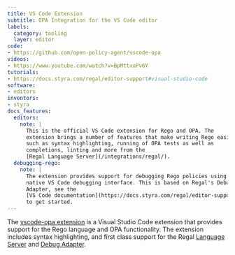 ```yaml
---
title: VS Code Extension
subtitle: OPA Integration for the VS Code editor
labels:
  category: tooling
  layer: editor
code:
- https://github.com/open-policy-agent/vscode-opa
videos:
- https://www.youtube.com/watch?v=BpMttxuPv6Y
tutorials:
- https://docs.styra.com/regal/editor-support#visual-studio-code
software:
- editors
inventors:
- styra
docs_features:
  editors:
    note: |
      This is the official VS Code extension for Rego and OPA. The
      extension brings a number of features that make writing Rego easier
      such as syntax highlighting, running of OPA tests as well as
      completions, linting and more from the
      [Regal Language Server](/integrations/regal/).
  debugging-rego:
    note: |
      The extension provides support for debugging Rego policies using the
      native VS Code debugging interface. This is based on Regal's Debug
      Adapter, see the
      [VS Code documentation](https://docs.styra.com/regal/editor-support#visual-studio-code)
      to get started.
---
```


The [vscode-opa extension](https://marketplace.visualstudio.com/items?itemName=tsandall.opa)
is a Visual Studio Code extension that provides support for the Rego language
and OPA functionality. The extension includes syntax highlighting, and first
class support for the Regal
[Language Server](https://docs.styra.com/regal/language-server) and
[Debug Adapter](https://docs.styra.com/regal/debug-adapter).
